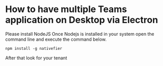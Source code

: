 # How to have multiple Teams application on Desktop via Electron

Please install NodeJS
Once Nodejs is installed in your system open the command line and execute the command below.

    npm install -g nativefier


After that look for your tenant

